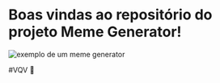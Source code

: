 # Boas vindas ao repositório do projeto Meme Generator!

![exemplo de um meme generator](./meme-generator.gif)

#VQV 🚀
